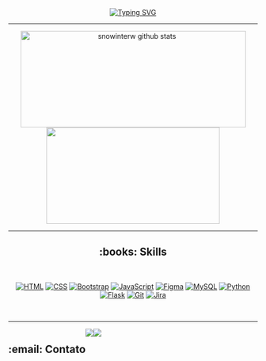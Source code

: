 <div align=center>
  <a href="https://git.io/typing-svg"><img src="https://readme-typing-svg.herokuapp.com?font=Poppins&weight=550&pause=1000&color=FF91A4&center=true&vCenter=true&width=435&lines=Hi!;Welcome+to+my+profile!" alt="Typing SVG" /></a>
</div>

------------------------------------------------------------------

<div align=center>  
  <img width="455px" height="195px" src="https://github-readme-stats.vercel.app/api?username=anajgaspar&show_icons=true&count_private=true&title_color=ff91a4&icon_color=ff91a4&text_color=c9d1d9&bg_color=0d1117" alt="snowinterw github stats"/> <br>
  <img width="350px" height="195px" src="https://github-readme-stats.vercel.app/api/top-langs/?username=anajgaspar&layout=compact&title_color=ff91a4&text_color=c9d1d9&bg_color=0d1117"/>
</div>

------------------------------------------------------------------
<div align= "center"style="display:inline_block">
  <h2>:books: Skills</h2><br>

  [![HTML](https://img.shields.io/badge/HTML-%23E34F26.svg?logo=html5&logoColor=white)](#) [![CSS](https://img.shields.io/badge/CSS-1572B6?logo=css3&logoColor=fff)](#) [![Bootstrap](https://img.shields.io/badge/Bootstrap-7952B3?logo=bootstrap&logoColor=fff)](#) [![JavaScript](https://img.shields.io/badge/JavaScript-F7DF1E?logo=javascript&logoColor=000)](#) [![Figma](https://img.shields.io/badge/Figma-F24E1E?logo=figma&logoColor=white)](#) [![MySQL](https://img.shields.io/badge/MySQL-4479A1?logo=mysql&logoColor=fff)](#) [![Python](https://img.shields.io/badge/Python-3776AB?logo=python&logoColor=fff)](#) [![Flask](https://img.shields.io/badge/Flask-000?logo=flask&logoColor=fff)](#) [![Git](https://img.shields.io/badge/Git-F05032?logo=git&logoColor=fff)](#) [![Jira](https://img.shields.io/badge/Jira-0052CC?logo=jira&logoColor=fff)](#)
</div><br>

------------------------------------------------------------------
<div align="center"style="display:flex">
  <h2>:email: Contato</h2><br>
  <a href="https://www.linkedin.com/in/ana-gaspar-957775325/" target="_blank"><img src="https://img.shields.io/badge/-LinkedIn-%230077B5?style=for-the-badge&logo=linkedin&logoColor=white" target="_blank"></a>
  <a href ="mailto:anajulia3907@gmail.com"><img src="https://img.shields.io/badge/-Gmail-%23333?style=for-the-badge&logo=gmail&logoColor=white" target="_blank"></a>
</div>
